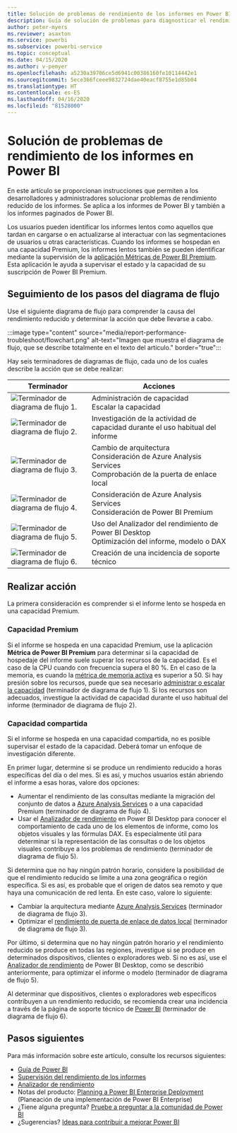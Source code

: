 ```yaml
---
title: Solución de problemas de rendimiento de los informes en Power BI
description: Guía de solución de problemas para diagnosticar el rendimiento reducido de los informes en Power BI.
author: peter-myers
ms.reviewer: asaxton
ms.service: powerbi
ms.subservice: powerbi-service
ms.topic: conceptual
ms.date: 04/15/2020
ms.author: v-pemyer
ms.openlocfilehash: a5230a39706ce5d6941c00386160fe10114442e1
ms.sourcegitcommit: 5ece366fceee9832724dae40eacf8755e1d85b04
ms.translationtype: HT
ms.contentlocale: es-ES
ms.lasthandoff: 04/16/2020
ms.locfileid: "81528000"
---
```

# <a name="troubleshoot-report-performance-in-power-bi"></a>Solución de problemas de rendimiento de los informes en Power BI

En este artículo se proporcionan instrucciones que permiten a los desarrolladores y administradores solucionar problemas de rendimiento reducido de los informes. Se aplica a los informes de Power BI y también a los informes paginados de Power BI.

Los usuarios pueden identificar los informes lentos como aquellos que tardan en cargarse o en actualizarse al interactuar con las segmentaciones de usuarios u otras características. Cuando los informes se hospedan en una capacidad Premium, los informes lentos también se pueden identificar mediante la supervisión de la [aplicación Métricas de Power BI Premium](../service-admin-premium-monitor-capacity.md). Esta aplicación le ayuda a supervisar el estado y la capacidad de su suscripción de Power BI Premium.

## <a name="follow-flowchart-steps"></a>Seguimiento de los pasos del diagrama de flujo

Use el siguiente diagrama de flujo para comprender la causa del rendimiento reducido y determinar la acción que debe llevarse a cabo.

:::image type="content" source="media/report-performance-troubleshoot/flowchart.png" alt-text="Imagen que muestra el diagrama de flujo, que se describe totalmente en el texto del artículo." border="true":::

Hay seis terminadores de diagramas de flujo, cada uno de los cuales describe la acción que se debe realizar:

|Terminador|Acciones|
|---------|---------|
|![Terminador de diagrama de flujo 1.](media/common/icon-01-red-30x30.png)|Administración de capacidad<br />Escalar la capacidad |
|![Terminador de diagrama de flujo 2.](media/common/icon-02-red-30x30.png)|Investigación de la actividad de capacidad durante el uso habitual del informe|
|![Terminador de diagrama de flujo 3.](media/common/icon-03-red-30x30.png)|Cambio de arquitectura<br />Consideración de Azure Analysis Services<br />Comprobación de la puerta de enlace local|
|![Terminador de diagrama de flujo 4.](media/common/icon-04-red-30x30.png)|Consideración de Azure Analysis Services<br />Consideración de Power BI Premium|
|![Terminador de diagrama de flujo 5.](media/common/icon-05-red-30x30.png)|Uso del Analizador del rendimiento de Power BI Desktop<br />Optimización del informe, modelo o DAX|
|![Terminador de diagrama de flujo 6.](media/common/icon-06-red-30x30.png)|Creación de una incidencia de soporte técnico|

## <a name="take-action"></a>Realizar acción

La primera consideración es comprender si el informe lento se hospeda en una capacidad Premium.

### <a name="premium-capacity"></a>Capacidad Premium

Si el informe se hospeda en una capacidad Premium, use la aplicación **Métrica de Power BI Premium** para determinar si la capacidad de hospedaje del informe suele superar los recursos de la capacidad. Es el caso de la CPU cuando con frecuencia supera el 80 %. En el caso de la memoria, es cuando la [métrica de memoria activa](../service-premium-metrics-app.md#the-active-memory-metric) es superior a 50. Si hay presión sobre los recursos, puede que sea necesario [administrar o escalar la capacidad](../service-admin-premium-manage.md) (terminador de diagrama de flujo 1). Si los recursos son adecuados, investigue la actividad de capacidad durante el uso habitual del informe (terminador de diagrama de flujo 2).

### <a name="shared-capacity"></a>Capacidad compartida

Si el informe se hospeda en una capacidad compartida, no es posible supervisar el estado de la capacidad. Deberá tomar un enfoque de investigación diferente.

En primer lugar, determine si se produce un rendimiento reducido a horas específicas del día o del mes. Si es así, y muchos usuarios están abriendo el informe a esas horas, valore dos opciones:

- Aumentar el rendimiento de las consultas mediante la migración del conjunto de datos a [Azure Analysis Services](/azure/analysis-services/analysis-services-overview) o a una capacidad Premium (terminador de diagrama de flujo 4).
- Usar el [Analizador de rendimiento](../desktop-performance-analyzer.md) en Power BI Desktop para conocer el comportamiento de cada uno de los elementos de informe, como los objetos visuales y las fórmulas DAX. Es especialmente útil para determinar si la representación de las consultas o de los objetos visuales contribuye a los problemas de rendimiento (terminador de diagrama de flujo 5).

Si determina que no hay ningún patrón horario, considere la posibilidad de que el rendimiento reducido se limite a una zona geográfica o región específica. Si es así, es probable que el origen de datos sea remoto y que haya una comunicación de red lenta. En este caso, valore lo siguiente:

- Cambiar la arquitectura mediante [Azure Analysis Services](/azure/analysis-services/analysis-services-overview) (terminador de diagrama de flujo 3).
- Optimizar el [rendimiento de puerta de enlace de datos local](/data-integration/gateway/service-gateway-performance) (terminador de diagrama de flujo 3).

Por último, si determina que no hay ningún patrón horario _y_ el rendimiento reducido se produce en todas las regiones, investigue si se produce en determinados dispositivos, clientes o exploradores web. Si no es así, use el [Analizador de rendimiento](../desktop-performance-analyzer.md) de Power BI Desktop, como se describió anteriormente, para optimizar el informe o modelo (terminador de diagrama de flujo 5).

Al determinar que dispositivos, clientes o exploradores web específicos contribuyen a un rendimiento reducido, se recomienda crear una incidencia a través de la página de soporte técnico de [Power BI](https://powerbi.microsoft.com/support/) (terminador de diagrama de flujo 6).

## <a name="next-steps"></a>Pasos siguientes

Para más información sobre este artículo, consulte los recursos siguientes:

- [Guía de Power BI](index.yml)
- [Supervisión del rendimiento de los informes](monitor-report-performance.md)
- [Analizador de rendimiento](../desktop-performance-analyzer.md)
- Notas del producto: [Planning a Power BI Enterprise Deployment](https://go.microsoft.com/fwlink/?linkid=2057861) (Planeación de una implementación de Power BI Enterprise)
- ¿Tiene alguna pregunta? [Pruebe a preguntar a la comunidad de Power BI](https://community.powerbi.com/)
- ¿Sugerencias? [Ideas para contribuir a mejorar Power BI](https://ideas.powerbi.com/)
